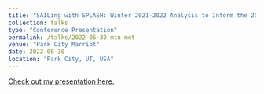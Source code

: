 ```yaml
---
title: "SAILing with SPLASH: Winter 2021-2022 Analysis to Inform the 2023 Sublimation of Snow (SOS) Field Campaign"
collection: talks
type: "Conference Presentation"
permalink: /talks/2022-06-30-mtn-met
venue: "Park City Marriot"
date: 2022-06-30
location: "Park City, UT, USA"
---
```


[Check out my presentation here.](https://docs.google.com/presentation/d/1_Duu4XMfCk6pgfN1zjazglpO59ByoyB1/edit?usp=sharing&ouid=111433636305075309904&rtpof=true&sd=true)


